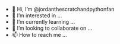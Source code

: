 - 👋 Hi, I’m @jordanthescratchandpythonfan
- 👀 I’m interested in ...
- 🌱 I’m currently learning ...
- 💞️ I’m looking to collaborate on ...
- 📫 How to reach me ...

<!---
jordanthescratchandpythonfan/jordanthescratchandpythonfan is a ✨ special ✨ repository because its `README.md` (this file) appears on your GitHub profile.
You can click the Preview link to take a look at your changes.
--->
